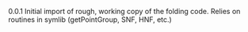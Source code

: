 0.0.1 Initial import of rough, working copy of the folding code. Relies on routines in symlib (getPointGroup, SNF, HNF, etc.)
